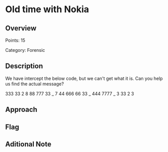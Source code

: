 # Old time with Nokia
## Overview 
Points: 15

Category: Forensic
## Description
We have intercept the below code, but we can't get what it is. Can you help us find the actual message?

333 33 2 8 88 777 33 _ 7 44 666 66 33 _ 444 7777 _ 3 33 2 3
## Approach
    
## Flag

## Aditional Note

